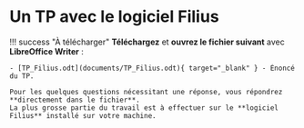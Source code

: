 # Un TP avec le logiciel Filius

!!! success "À télécharger"
    **Téléchargez** et **ouvrez le fichier suivant** avec **LibreOffice Writer** :

    - [TP_Filius.odt](documents/TP_Filius.odt){ target="_blank" } - Énoncé du TP.

    Pour les quelques questions nécessitant une réponse, vous répondrez **directement dans le fichier**.  
    La plus grosse partie du travail est à effectuer sur le **logiciel Filius** installé sur votre machine.